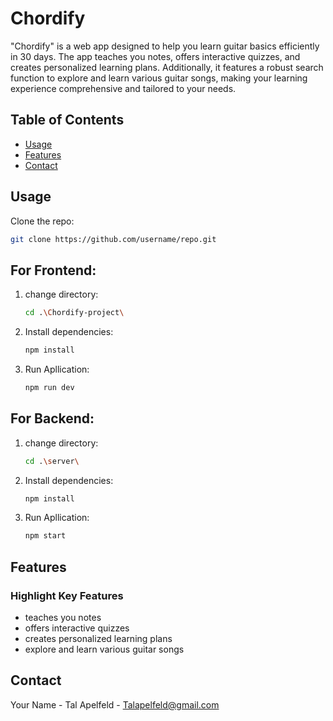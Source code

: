# Chordify
"Chordify" is a web app designed to help you learn guitar basics efficiently in 30 days. The app teaches you notes, offers interactive quizzes, and creates personalized learning plans. Additionally, it features a robust search function to explore and learn various guitar songs, making your learning experience comprehensive and tailored to your needs.

## Table of Contents
- [Usage](#usage)
- [Features](#features)
- [Contact](#contact)
## Usage
 Clone the repo:
   ```bash
   git clone https://github.com/username/repo.git
   ```
  ## For Frontend:
1. change directory:
   ```bash
   cd .\Chordify-project\ 
   ```
2. Install dependencies:
   ```bash
   npm install
   ```
3. Run Apllication:
   ```bash
   npm run dev
   ```
   
  ## For Backend:
1. change directory:
   ```bash
   cd .\server\ 
   ```
2. Install dependencies:
   ```bash
   npm install
   ```
3. Run Apllication:
   ```bash
   npm start
   ```




## Features
###  **Highlight Key Features**
- teaches you notes
- offers interactive quizzes
- creates personalized learning plans
- explore and learn various guitar songs



## Contact
Your Name - Tal Apelfeld - Talapelfeld@gmail.com
